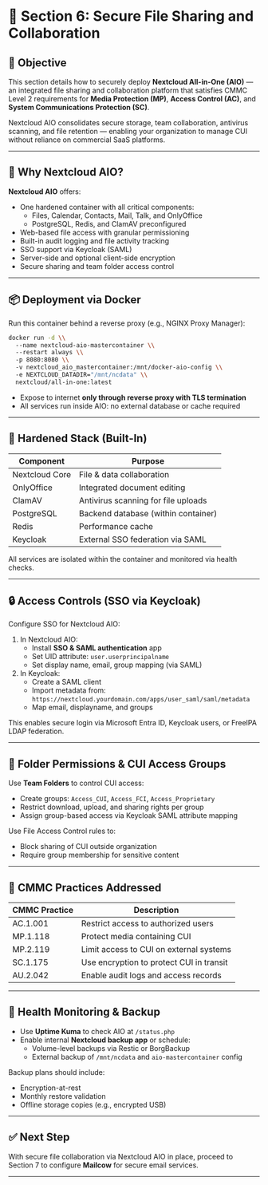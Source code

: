 # 📁 Section 6: Secure File Sharing and Collaboration

## 🎯 Objective

This section details how to securely deploy **Nextcloud All-in-One (AIO)** — an integrated file sharing and collaboration platform that satisfies CMMC Level 2 requirements for **Media Protection (MP)**, **Access Control (AC)**, and **System Communications Protection (SC)**.

Nextcloud AIO consolidates secure storage, team collaboration, antivirus scanning, and file retention — enabling your organization to manage CUI without reliance on commercial SaaS platforms.

---

## 🧩 Why Nextcloud AIO?

**Nextcloud AIO** offers:

- One hardened container with all critical components:
  - Files, Calendar, Contacts, Mail, Talk, and OnlyOffice
  - PostgreSQL, Redis, and ClamAV preconfigured
- Web-based file access with granular permissioning
- Built-in audit logging and file activity tracking
- SSO support via Keycloak (SAML)
- Server-side and optional client-side encryption
- Secure sharing and team folder access control

---

## 📦 Deployment via Docker

Run this container behind a reverse proxy (e.g., NGINX Proxy Manager):

```bash
docker run -d \\
  --name nextcloud-aio-mastercontainer \\
  --restart always \\
  -p 8080:8080 \\
  -v nextcloud_aio_mastercontainer:/mnt/docker-aio-config \\
  -e NEXTCLOUD_DATADIR="/mnt/ncdata" \\
  nextcloud/all-in-one:latest
```

- Expose to internet **only through reverse proxy with TLS termination**
- All services run inside AIO: no external database or cache required

---

## 🧰 Hardened Stack (Built-In)

| Component        | Purpose                                |
|------------------|----------------------------------------|
| Nextcloud Core   | File & data collaboration              |
| OnlyOffice       | Integrated document editing            |
| ClamAV           | Antivirus scanning for file uploads    |
| PostgreSQL       | Backend database (within container)    |
| Redis            | Performance cache                      |
| Keycloak         | External SSO federation via SAML       |

All services are isolated within the container and monitored via health checks.

---

## 🔒 Access Controls (SSO via Keycloak)

Configure SSO for Nextcloud AIO:

1. In Nextcloud AIO:
   - Install **SSO & SAML authentication** app
   - Set UID attribute: `user.userprincipalname`
   - Set display name, email, group mapping (via SAML)
2. In Keycloak:
   - Create a SAML client
   - Import metadata from:
     `https://nextcloud.yourdomain.com/apps/user_saml/saml/metadata`
   - Map email, displayname, and groups

This enables secure login via Microsoft Entra ID, Keycloak users, or FreeIPA LDAP federation.

---

## 🔐 Folder Permissions & CUI Access Groups

Use **Team Folders** to control CUI access:

- Create groups: `Access_CUI`, `Access_FCI`, `Access_Proprietary`
- Restrict download, upload, and sharing rights per group
- Assign group-based access via Keycloak SAML attribute mapping

Use File Access Control rules to:
- Block sharing of CUI outside organization
- Require group membership for sensitive content

---

## 📜 CMMC Practices Addressed

| CMMC Practice | Description |
|---------------|-------------|
| AC.1.001 | Restrict access to authorized users |
| MP.1.118 | Protect media containing CUI |
| MP.2.119 | Limit access to CUI on external systems |
| SC.1.175 | Use encryption to protect CUI in transit |
| AU.2.042 | Enable audit logs and access records |

---

## 🔁 Health Monitoring & Backup

- Use **Uptime Kuma** to check AIO at `/status.php`
- Enable internal **Nextcloud backup app** or schedule:
  - Volume-level backups via Restic or BorgBackup
  - External backup of `/mnt/ncdata` and `aio-mastercontainer` config

Backup plans should include:
- Encryption-at-rest
- Monthly restore validation
- Offline storage copies (e.g., encrypted USB)

---

## ✅ Next Step

With secure file collaboration via Nextcloud AIO in place, proceed to Section 7 to configure **Mailcow** for secure email services.

---
